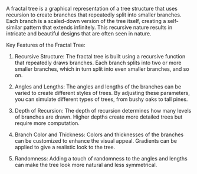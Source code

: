 A fractal tree is a graphical representation of a tree structure that uses recursion to create branches that repeatedly split into smaller branches. Each branch is a scaled-down version of the tree itself, creating a self-similar pattern that extends infinitely. This recursive nature results in intricate and beautiful designs that are often seen in nature.

Key Features of the Fractal Tree:
1. Recursive Structure: The fractal tree is built using a recursive function that repeatedly draws branches. Each branch splits into two or more smaller branches, which in turn split into even smaller branches, and so on.

2. Angles and Lengths: The angles and lengths of the branches can be varied to create different styles of trees. By adjusting these parameters, you can simulate different types of trees, from bushy oaks to tall pines.

3. Depth of Recursion: The depth of recursion determines how many levels of branches are drawn. Higher depths create more detailed trees but require more computation.

4. Branch Color and Thickness: Colors and thicknesses of the branches can be customized to enhance the visual appeal. Gradients can be applied to give a realistic look to the tree.

5. Randomness: Adding a touch of randomness to the angles and lengths can make the tree look more natural and less symmetrical.
